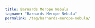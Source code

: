 ```yaml
---
title: Barnards Merope Nebula
tagname: "Barnards Merope Nebula"
permalink: /tag/barnards-merope-nebula/
---
```


